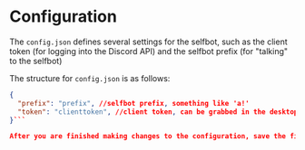 # Configuration

The `config.json` defines several settings for the selfbot, such as the client token (for logging into the Discord API) and the selfbot prefix (for "talking" to the selfbot)

The structure for `config.json` is as follows:
```json
{
  "prefix": "prefix", //selfbot prefix, something like 'a!'
  "token": "clienttoken", //client token, can be grabbed in the desktop client by going into developer tools > application > local storage, obviously you shouldn't give this to anyone
}```

After you are finished making changes to the configuration, save the file as `config.json`.
